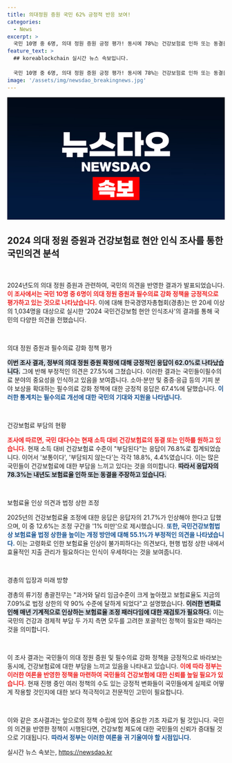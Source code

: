```yaml
---
title: 의대정원 증원 국민 62% 긍정적 반응 보여!
categories:
  - News
excerpt: >
  국민 10명 중 6명, 의대 정원 증원 긍정 평가! 동시에 78%는 건강보험료 인하 또는 동결을 요구하며 압박을 가하고 있다. 보험료 부담 한계에 다다른 국민들의 목소리는 어떤 변화를 이끌어낼까?
feature_text: >
  ## koreablockchain 실시간 뉴스 속보입니다.

  국민 10명 중 6명, 의대 정원 증원 긍정 평가! 동시에 78%는 건강보험료 인하 또는 동결을 요구하며 압박을 가하고 있다. 보험료 부담 한계에 다다른 국민들의 목소리는 어떤 변화를 이끌어낼까?
image: '/assets/img/newsdao_breakingnews.jpg'
---
```


<p><img src="/assets/img/newsdao_breakingnews.jpg" alt="koreablockchain 속보" /></p>

<h2 data-ke-size="size26">2024 의대 정원 증원과 건강보험료 현안 인식 조사를 통한 국민의견 분석</h2>

<p data-ke-size="size16">&nbsp;</p>

<p>2024년도의 의대 정원 증원과 관련하여, 국민의 의견을 반영한 결과가 발표되었습니다. <b><span style="color: #ee2323;">이 조사에서는 국민 10명 중 6명이 의대 정원 증원과 필수의료 강화 정책을 긍정적으로 평가하고 있는 것으로 나타났습니다.</span></b> 이에 대해 한국경영자총협회(경총)는 만 20세 이상의 1,034명을 대상으로 실시한 '2024 국민건강보험 현안 인식조사'의 결과를 통해 국민의 다양한 의견을 전했습니다.</p>

<p data-ke-size="size16">&nbsp;</p>

<p>의대 정원 증원과 필수의료 강화 정책 평가</p>

<p><b><span style="background-color: #21538527;">이번 조사 결과, 정부의 의대 정원 증원 확정에 대해 긍정적인 응답이 62.0%로 나타났습니다.</span></b> 그에 반해 부정적인 의견은 27.5%에 그쳤습니다. 이러한 결과는 국민들이필수의료 분야의 중요성을 인식하고 있음을 보여줍니다. 소아·분만 및 중증·응급 등의 기피 분야 보상을 확대하는 필수의료 강화 정책에 대한 긍정적 응답은 67.4%에 달했습니다. <b><span style="color: #1a5490;">이러한 통계치는 필수의료 개선에 대한 국민의 기대와 지원을 나타냅니다.</span></b></p>

<p data-ke-size="size16">&nbsp;</p>

<p>건강보험료 부담의 현황</p>

<p><b><span style="color: #ee2323;">조사에 따르면, 국민 대다수는 현재 소득 대비 건강보험료의 동결 또는 인하를 원하고 있습니다.</span></b> 현재 소득 대비 건강보험료 수준이 "부담된다"는 응답이 76.8%로 집계되었습니다. 이어서 '보통이다', '부담되지 않는다'는 각각 18.8%, 4.4%였습니다. 이는 많은 국민들이 건강보험료에 대한 부담을 느끼고 있다는 것을 의미합니다. <b><span style="background-color: #21538527;">따라서 응답자의 78.3%는 내년도 보험료율 인하 또는 동결을 주장하고 있습니다.</span></b></p>

<p data-ke-size="size16">&nbsp;</p>

<p>보험료율 인상 의견과 법정 상한 조정</p>

<p>2025년의 건강보험료율 조정에 대한 응답은 응답자의 21.7%가 인상해야 한다고 답했으며, 이 중 12.6%는 조정 구간을 '1% 미만'으로 제시했습니다. <b><span style="color: #1a5490;">또한, 국민건강보험법상 보험료율 법정 상한을 높이는 개정 방안에 대해 55.1%가 부정적인 의견을 나타냈습니다.</span></b> 이는 고령화로 인한 보험료율 인상이 불가피하다는 의견보다, 현행 법정 상한 내에서 효율적인 지출 관리가 필요하다는 인식이 우세하다는 것을 보여줍니다.</p>

<p data-ke-size="size16">&nbsp;</p>

<p>경총의 입장과 미래 방향</p>

<p>경총의 류기정 총괄전무는 "과거와 달리 임금수준이 크게 높아졌고 보험료율도 지금의 7.09%로 법정 상한의 약 90% 수준에 달하게 되었다"고 설명했습니다. <b><span style="background-color: #21538527;">이러한 변화로 인해 매년 기계적으로 인상하는 보험료율 조정 패러다임에 대한 재검토가 필요하다.</span></b> 이는 국민의 건강과 경제적 부담 두 가지 측면 모두를 고려한 포괄적인 정책이 필요한 때라는 것을 의미합니다.</p>

<p data-ke-size="size16">&nbsp;</p>

<p>이 조사 결과는 국민들이 의대 정원 증원 및 필수의료 강화 정책을 긍정적으로 바라보는 동시에, 건강보험료에 대한 부담을 느끼고 있음을 나타내고 있습니다. <b><span style="color: #ee2323;">이에 따라 정부는 이러한 여론을 반영한 정책을 마련하여 국민들의 건강보험에 대한 신뢰를 높일 필요가 있습니다.</span></b> 현재 진행 중인 여러 정책의 수도 있는 긍정적 변화들이 국민들에게 실제로 어떻게 작용할 것인지에 대한 보다 적극적이고 전문적인 고민이 필요합니다. </p>

<p data-ke-size="size16">&nbsp;</p>

<p>이와 같은 조사결과는 앞으로의 정책 수립에 있어 중요한 기초 자료가 될 것입니다. 국민의 의견을 반영한 정책이 시행된다면, 건강보험 제도에 대한 국민들의 신뢰가 증대될 것으로 기대됩니다. <b><span style="color: #1a5490;">따라서 정부는 이러한 여론을 귀 기울여야 할 시점입니다.</span></b></p>
실시간 뉴스 속보는, <a href="https://newsdao.kr" rel="dofollow">https://newsdao.kr</a>


